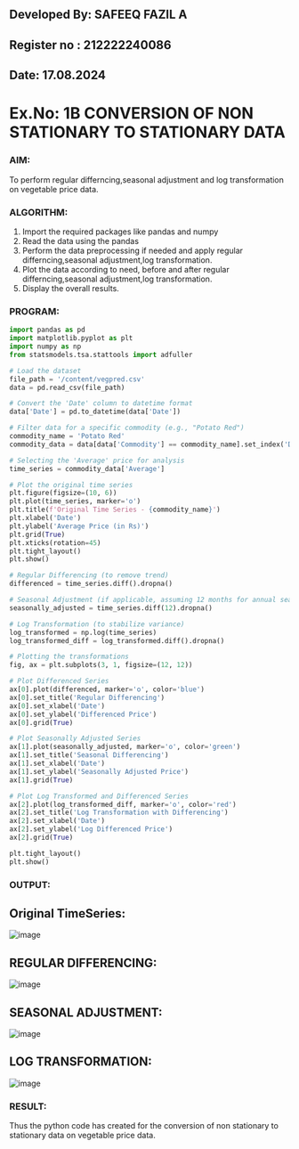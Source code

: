 ## Developed By: SAFEEQ FAZIL A
## Register no : 212222240086
## Date: 17.08.2024

# Ex.No: 1B  CONVERSION OF NON STATIONARY TO STATIONARY DATA

### AIM:
To perform regular differncing,seasonal adjustment and log transformation on vegetable price data.

### ALGORITHM:
1. Import the required packages like pandas and numpy
2. Read the data using the pandas
3. Perform the data preprocessing if needed and apply regular differncing,seasonal adjustment,log transformation.
4. Plot the data according to need, before and after regular differncing,seasonal adjustment,log transformation.
5. Display the overall results.
   
### PROGRAM:
```python
import pandas as pd
import matplotlib.pyplot as plt
import numpy as np
from statsmodels.tsa.stattools import adfuller

# Load the dataset
file_path = '/content/vegpred.csv' 
data = pd.read_csv(file_path)

# Convert the 'Date' column to datetime format
data['Date'] = pd.to_datetime(data['Date'])

# Filter data for a specific commodity (e.g., "Potato Red")
commodity_name = 'Potato Red' 
commodity_data = data[data['Commodity'] == commodity_name].set_index('Date')

# Selecting the 'Average' price for analysis
time_series = commodity_data['Average']

# Plot the original time series
plt.figure(figsize=(10, 6))
plt.plot(time_series, marker='o')
plt.title(f'Original Time Series - {commodity_name}')
plt.xlabel('Date')
plt.ylabel('Average Price (in Rs)')
plt.grid(True)
plt.xticks(rotation=45)
plt.tight_layout()
plt.show()

# Regular Differencing (to remove trend)
differenced = time_series.diff().dropna()

# Seasonal Adjustment (if applicable, assuming 12 months for annual seasonality)
seasonally_adjusted = time_series.diff(12).dropna()

# Log Transformation (to stabilize variance)
log_transformed = np.log(time_series)
log_transformed_diff = log_transformed.diff().dropna()

# Plotting the transformations
fig, ax = plt.subplots(3, 1, figsize=(12, 12))

# Plot Differenced Series
ax[0].plot(differenced, marker='o', color='blue')
ax[0].set_title('Regular Differencing')
ax[0].set_xlabel('Date')
ax[0].set_ylabel('Differenced Price')
ax[0].grid(True)

# Plot Seasonally Adjusted Series
ax[1].plot(seasonally_adjusted, marker='o', color='green')
ax[1].set_title('Seasonal Differencing')
ax[1].set_xlabel('Date')
ax[1].set_ylabel('Seasonally Adjusted Price')
ax[1].grid(True)

# Plot Log Transformed and Differenced Series
ax[2].plot(log_transformed_diff, marker='o', color='red')
ax[2].set_title('Log Transformation with Differencing')
ax[2].set_xlabel('Date')
ax[2].set_ylabel('Log Differenced Price')
ax[2].grid(True)

plt.tight_layout()
plt.show()
```

### OUTPUT:
## Original TimeSeries:
![image](https://github.com/user-attachments/assets/23823674-bb6b-422d-bda4-9589afb97ffe)


## REGULAR DIFFERENCING:
![image](https://github.com/user-attachments/assets/8e904e43-4c42-47e8-a90a-610080e9f562)


## SEASONAL ADJUSTMENT:
![image](https://github.com/user-attachments/assets/8bd39de0-29a6-4640-9377-4cff0684924e)


## LOG TRANSFORMATION:
![image](https://github.com/user-attachments/assets/3930178e-2c55-4e7e-8944-51df03351815)



### RESULT:
Thus the python code has created for the conversion of non stationary to stationary data on vegetable price data.

